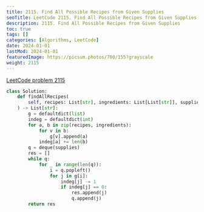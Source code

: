 ```yaml
---
title: 2115. Find All Possible Recipes from Given Supplies
seoTitle: LeetCode 2115. Find All Possible Recipes from Given Supplies | Python solution and explanation
description: 2115. Find All Possible Recipes from Given Supplies
toc: true
tags: []
categories: [Algorithms, LeetCode]
date: 2024-01-01
lastMod: 2024-01-01
featuredImage: https://picsum.photos/700/155?grayscale
weight: 2115
---
```


[LeetCode problem 2115](https://leetcode.com/problems/find-all-possible-recipes-from-given-supplies/)

```python
class Solution:
    def findAllRecipes(
        self, recipes: List[str], ingredients: List[List[str]], supplies: List[str]
    ) -> List[str]:
        g = defaultdict(list)
        indeg = defaultdict(int)
        for a, b in zip(recipes, ingredients):
            for v in b:
                g[v].append(a)
            indeg[a] += len(b)
        q = deque(supplies)
        res = []
        while q:
            for _ in range(len(q)):
                i = q.popleft()
                for j in g[i]:
                    indeg[j] -= 1
                    if indeg[j] == 0:
                        res.append(j)
                        q.append(j)
        return res

```
